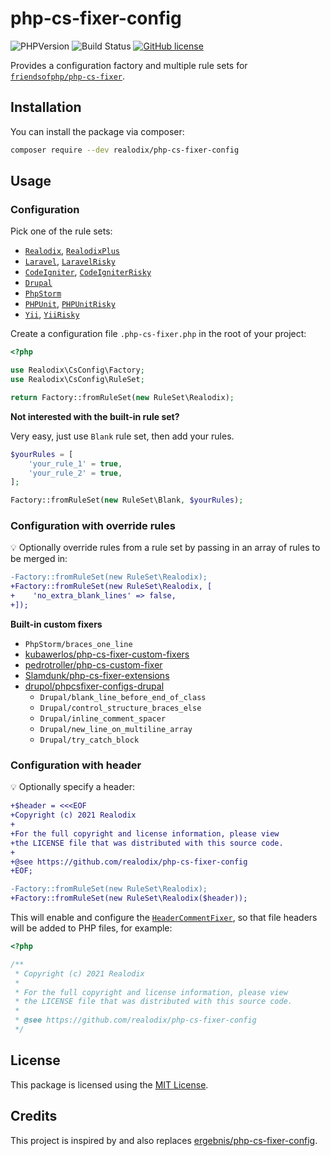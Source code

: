 # php-cs-fixer-config

![PHPVersion](https://img.shields.io/badge/PHP-^7.4|^8-777BB4.svg?style=flat-square)
![Build Status](https://github.com/realodix/PHP-CS-Fixer-Config/actions/workflows/ci.yml/badge.svg)
[![GitHub license](https://img.shields.io/github/license/realodix/PHP-CS-Fixer-Config.svg?style=flat-square)](/LICENSE)

Provides a configuration factory and multiple rule sets for [`friendsofphp/php-cs-fixer`](http://github.com/FriendsOfPHP/PHP-CS-Fixer).

## Installation

You can install the package via composer:

```sh
composer require --dev realodix/php-cs-fixer-config
```

## Usage

### Configuration

Pick one of the rule sets:

* [`Realodix`](src/RuleSet/Realodix.php), [`RealodixPlus`](src/RuleSet/RealodixPlus.php)
* [`Laravel`](src/RuleSet/Laravel.php), [`LaravelRisky`](src/RuleSet/LaravelRisky.php)
* [`CodeIgniter`](src/RuleSet/CodeIgniter.php), [`CodeIgniterRisky`](src/RuleSet/CodeIgniterRisky.php)
* [`Drupal`](src/RuleSet/Drupal.php)
* [`PhpStorm`](src/RuleSet/PhpStorm.php)
* [`PHPUnit`](src/RuleSet/PHPUnit.php), [`PHPUnitRisky`](src/RuleSet/PHPUnitRisky.php)
* [`Yii`](src/RuleSet/Yii.php), [`YiiRisky`](src/RuleSet/YiiRisky.php)

Create a configuration file `.php-cs-fixer.php` in the root of your project:

```php
<?php

use Realodix\CsConfig\Factory;
use Realodix\CsConfig\RuleSet;

return Factory::fromRuleSet(new RuleSet\Realodix);
```

**Not interested with the built-in rule set?**

Very easy, just use `Blank` rule set, then add your rules.

```php
$yourRules = [
    'your_rule_1' = true,
    'your_rule_2' = true,
];

Factory::fromRuleSet(new RuleSet\Blank, $yourRules);
```

### Configuration with override rules

:bulb: Optionally override rules from a rule set by passing in an array of rules to be merged in:

```diff
-Factory::fromRuleSet(new RuleSet\Realodix);
+Factory::fromRuleSet(new RuleSet\Realodix, [
+    'no_extra_blank_lines' => false,
+]);
```

**Built-in custom fixers**
- `PhpStorm/braces_one_line`
- [kubawerlos/php-cs-fixer-custom-fixers](https://github.com/kubawerlos/php-cs-fixer-custom-fixers)
- [pedrotroller/php-cs-custom-fixer](https://github.com/PedroTroller/PhpCSFixer-Custom-Fixers)
- [Slamdunk/php-cs-fixer-extensions](https://github.com/Slamdunk/php-cs-fixer-extensions)
- [drupol/phpcsfixer-configs-drupal](https://github.com/drupol/phpcsfixer-configs-drupal/tree/master/src/Fixer)
  - `Drupal/blank_line_before_end_of_class`
  - `Drupal/control_structure_braces_else`
  - `Drupal/inline_comment_spacer`
  - `Drupal/new_line_on_multiline_array`
  - `Drupal/try_catch_block`

### Configuration with header

:bulb: Optionally specify a header:

```diff
+$header = <<<EOF
+Copyright (c) 2021 Realodix
+
+For the full copyright and license information, please view
+the LICENSE file that was distributed with this source code.
+
+@see https://github.com/realodix/php-cs-fixer-config
+EOF;

-Factory::fromRuleSet(new RuleSet\Realodix);
+Factory::fromRuleSet(new RuleSet\Realodix($header));
```

This will enable and configure the [`HeaderCommentFixer`][headerCommentFixer], so that
file headers will be added to PHP files, for example:

```php
<?php

/**
 * Copyright (c) 2021 Realodix
 *
 * For the full copyright and license information, please view
 * the LICENSE file that was distributed with this source code.
 *
 * @see https://github.com/realodix/php-cs-fixer-config
 */
```

## License

This package is licensed using the [MIT License](/LICENSE).

## Credits

This project is inspired by and also replaces [ergebnis/php-cs-fixer-config](https://github.com/ergebnis/php-cs-fixer-config).


[1]: https://github.com/FriendsOfPHP/PHP-CS-Fixer/blob/3.0/src/Fixer/FixerInterface.php
[headerCommentFixer]: https://github.com/FriendsOfPHP/PHP-CS-Fixer/blob/3.0/src/Fixer/Comment/HeaderCommentFixer.php
